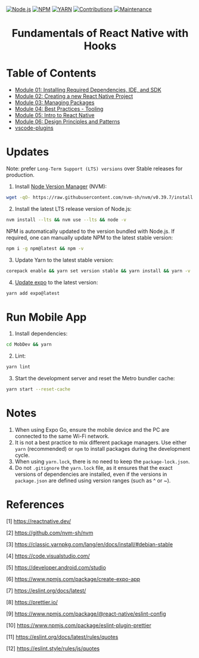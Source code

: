[![Node.js](https://img.shields.io/badge/Node.js_(LTS)-v22.14.0-informational)](https://nodejs.org/en)
[![NPM](https://img.shields.io/badge/NPM-11.2.0-informational)](https://www.npmjs.com/)
[![YARN](https://img.shields.io/badge/YARN-4.7.0-informational)](https://yarnpkg.com/)
[![Contributions](https://img.shields.io/badge/contributions-welcome-orange?style=flat-square)](https://github.com/camponogaraviera/react-native/pulls)
[![Maintenance](https://img.shields.io/badge/Maintained%3F-yes-green.svg)](https://github.com/camponogaraviera/react-native/graphs/commit-activity)

<div align='center'>
  <h1> Fundamentals of React Native with Hooks </h1>
</div>

# Table of Contents

- [Module 01: Installing Required Dependencies, IDE, and SDK](01_dep_ide_sdk.md)
- [Module 02: Creating a new React Native Project](02_new_project.md)
- [Module 03: Managing Packages](03_packages.md)
- [Module 04: Best Practices - Tooling](04_best_practices.md)
- [Module 05: Intro to React Native](05_intro.md)
- [Module 06: Design Principles and Patterns](06_react_patterns.md)
- [vscode-plugins](vscode-plugins.md)

# Updates

Note: prefer `Long-Term Support (LTS) versions` over Stable releases for production.

1. Install [Node Version Manager](https://github.com/nvm-sh/nvm) (NVM):
```bash
wget -qO- https://raw.githubusercontent.com/nvm-sh/nvm/v0.39.7/install.sh | bash
```

2. Install the latest LTS release version of Node.js:
```bash
nvm install --lts && nvm use --lts && node -v
```

NPM is automatically updated to the version bundled with Node.js. If required, one can manually update NPM to the latest stable version:

```bash
npm i -g npm@latest && npm -v
```

3. Update Yarn to the latest stable version:

```bash
corepack enable && yarn set version stable && yarn install && yarn -v
```

4. [Update expo](https://docs.expo.dev/workflow/upgrading-expo-sdk-walkthrough/) to the latest version:

```bash
yarn add expo@latest
```

# Run Mobile App

1. Install dependencies:
   
```bash
cd MobDev && yarn
```

2. Lint:
   
```bash
yarn lint
```

3. Start the development server and reset the Metro bundler cache:
   
```bash
yarn start --reset-cache
```

# Notes

1. When using Expo Go, ensure the mobile device and the PC are connected to the same Wi-Fi network.
2. It is not a best practice to mix different package managers. Use either `yarn` (recommended) or `npm` to install packages during the development cycle.
3. When using `yarn.lock`, there is no need to keep the `package-lock.json`.
4. Do not `.gitignore` the `yarn.lock` file, as it ensures that the exact versions of dependencies are installed, even if the versions in `package.json` are defined using version ranges (such as ^ or ~).
   
# References

[1] https://reactnative.dev/

[2] https://github.com/nvm-sh/nvm

[3] https://classic.yarnpkg.com/lang/en/docs/install/#debian-stable

[4] https://code.visualstudio.com/

[5] https://developer.android.com/studio

[6] https://www.npmjs.com/package/create-expo-app

[7] https://eslint.org/docs/latest/

[8] https://prettier.io/

[9] https://www.npmjs.com/package/@react-native/eslint-config

[10] https://www.npmjs.com/package/eslint-plugin-prettier

[11] https://eslint.org/docs/latest/rules/quotes

[12] https://eslint.style/rules/js/quotes
